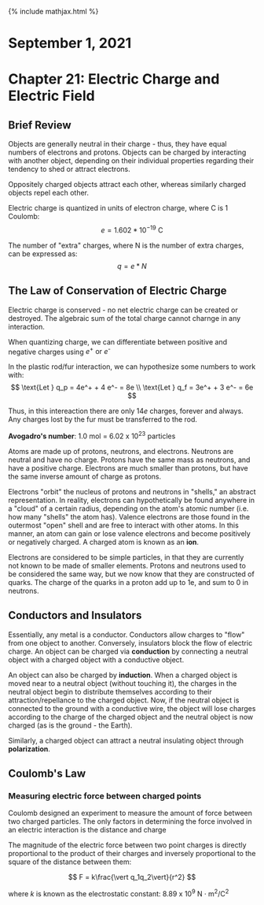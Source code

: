 {% include mathjax.html %}
# September 1, 2021
# Chapter 21: Electric Charge and Electric Field

## Brief Review

Objects are generally neutral in their charge - thus, they have equal numbers of electrons and protons. Objects can be charged by interacting with another object, depending on their individual properties regarding their tendency to shed or attract electrons.

Oppositely charged objects attract each other, whereas similarly charged objects repel each other.

Electric charge is quantized in units of electron charge, where C is 1 Coulomb:
$$ e = 1.602 * 10^{-19} \text{ C} $$

The number of "extra" charges, where N is the number of extra charges, can be expressed as:
$$q = e*N$$

## The Law of Conservation of Electric Charge
Electric charge is conserved - no net electric charge can be created or destroyed. The algebraic sum of the total charge cannot charnge in any interaction.

When quantizing charge, we can differentiate between positive and negative charges using <span>*e*<sup>+</sup> or *e*<sup>-</sup>

In the plastic rod/fur interaction, we can hypothesize some numbers to work with:
$$
\text{Let } q_p = 4e^+ + 4 e^- = 8e \\
\text{Let } q_f = 3e^+ + 3 e^- = 6e 
$$

Thus, in this intereaction there are only 14*e* charges, forever and always. Any charges lost by the fur must be transferred to the rod.

**Avogadro's number**: 1.0 mol = 6.02 x <span>10<sup>23</sup></span> particles

Atoms are made up of protons, neutrons, and electrons. Neutrons are neutral and have no charge. Protons have the same mass as neutrons, and have a positive charge. Electrons are much smaller than protons, but have the same inverse amount of charge as protons.

Electrons "orbit" the nucleus of protons and neutrons in "shells," an abstract representation. In reality, electrons can hypothetically be found anywhere in a "cloud" of a certain radius, depending on the atom's atomic number (i.e. how many "shells" the atom has). Valence electrons are those found in the outermost "open" shell and are free to interact with other atoms. In this manner, an atom can gain or lose valence electrons and become positively or negatively charged. A charged atom is known as an **ion**.

Electrons are considered to be simple particles, in that they are currently not known to be made of smaller elements. Protons and neutrons used to be considered the same way, but we now know that they are constructed of quarks. The charge of the quarks in a proton add up to 1e, and sum to 0 in neutrons.

## Conductors and Insulators
Essentially, any metal is a conductor. Conductors allow charges to "flow" from one object to another. Conversely, insulators block the flow of electric charge. An object can be charged via **conduction** by connecting a neutral object with a charged object with a conductive object.

An object can also be charged by **induction**. When a charged object is moved near to a neutral object (without touching it), the charges in the neutral object begin to distribute themselves according to their attraction/repellance to the charged object. Now, if the neutral object is connected to the ground with a conductive wire, the object will lose charges according to the charge of the charged object and the neutral object is now charged (as is the ground - the Earth).

Similarly, a charged object can attract a neutral insulating object through **polarization**.

## Coulomb's Law
### Measuring electric force between charged points
Coulomb designed an experiment to measure the amount of force between two charged particles. The only factors in determining the force involved in an electric interaction is the distance and charge

The magnitude of the electric force between two point charges is directly proportional to the product of their charges and inversely proportional to the square of the distance between them:

$$ F = k\frac{\vert q_1q_2\vert}{r^2} $$

where *k* is known as the electrostatic constant: <span>8.89 x 10<sup>9</sup> N &middot; m<sup>2</sup>/C<sup>2</sup></span>